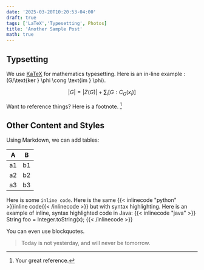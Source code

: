 ```yaml
---
date: '2025-03-20T10:20:53-04:00'
draft: true
tags: ['LaTeX','Typesetting', Photos]
title: 'Another Sample Post'
math: true 
---
```


## Typsetting

We use [KaTeX](https://katex.org/)  for mathematics typesetting. Here is an in-line example : \(G/\text{ker } \phi \cong \text{im } \phi\).

$$|G| = |Z(G)| + \sum_{i}[G:C_{G}(x_{i})]$$

Want to reference things? Here is a footnote. [^1]

## Other Content and Styles 

Using Markdown, we can add tables: 

| A | B |
|:----:|:----:|
| a1 | b1 |
| a2 | b2 |
| a3 | b3 |

Here is some `inline code`. Here is the same {{< inlinecode "python" >}}inline code{{< /inlinecode >}} but with syntax highlighting. Here is an example of inline, syntax highlighted code in Java: {{< inlinecode "java" >}} String foo = Integer.toString(x); {{< /inlinecode >}}

You can even use blockquotes. 

> Today is not yesterday, and will never be tomorrow. 

[^1]: Your great reference. 